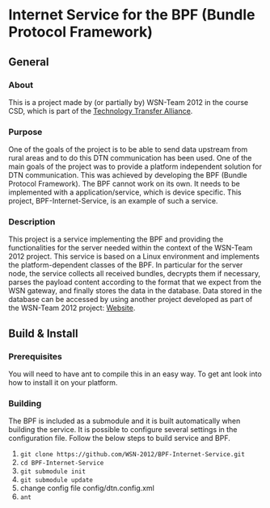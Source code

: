 # Internet Service for the BPF (Bundle Protocol Framework) 

## General
### About
This is a project made by (or partially by) WSN-Team 2012 in the course CSD, which is part of the [Technology Transfer Alliance](http://ttaportal.org/).
### Purpose
One of the goals of the project is to be able to send data upstream from rural areas and to do this DTN communication has been used.
One of the main goals of the project was to provide a platform independent solution for DTN communication. This was achieved by developing the BPF (Bundle Protocol Framework). The BPF cannot work on its own. It needs to be implemented with a application/service, which is device specific. This project, BPF-Internet-Service, is an example of such a service.
### Description
This project is a service implementing the BPF and providing the functionalities for the server needed within the context of the WSN-Team 2012 project.  This service is based on a Linux environment and implements the platform-dependent classes of the BPF. In particular for the server node, the service collects all received bundles, decrypts them if necessary, parses the payload content according to the format that we expect from the WSN gateway, and finally stores the data in the database. Data stored in the database can be accessed by using another project developed as part of the WSN-Team 2012 project: [Website](https://github.com/WSN-2012/Website).

## Build & Install
### Prerequisites
You will need to have ant to compile this in an easy way. To get ant look into how to install it on your platform.

### Building
The BPF is included as a submodule and it is built automatically when building the service. It is possible to configure several settings in the configuration file.
Follow the below steps to build service and BPF.

1.  `git clone https://github.com/WSN-2012/BPF-Internet-Service.git`
2.  `cd BPF-Internet-Service`
3.  `git submodule init`
4.  `git submodule update`
5.  change config file config/dtn.config.xml
3.  `ant`